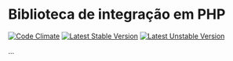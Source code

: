 # Biblioteca de integração em PHP

[![Code Climate](https://codeclimate.com/github/widepay/php/badges/gpa.svg)](https://codeclimate.com/github/widepay/php)
[![Latest Stable Version](https://poser.pugx.org/widepay/php/v/stable.svg)](https://packagist.org/packages/widepay/php)
[![Latest Unstable Version](https://poser.pugx.org/widepay/php/v/unstable.svg)](https://packagist.org/packages/widepay/php)




...
